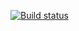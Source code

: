 [![Build status](https://ci.appveyor.com/api/projects/status/5m17t6bge8t0xjrm?svg=true)](https://ci.appveyor.com/project/Scheaux/popover)
